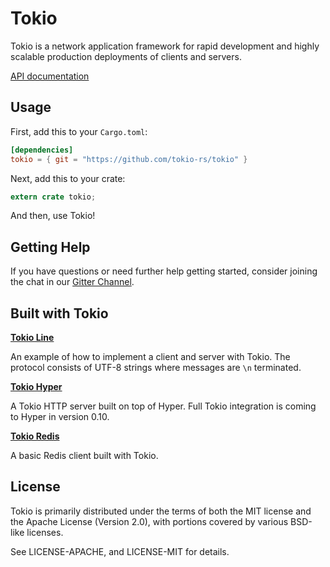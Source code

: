 # Tokio

Tokio is a network application framework for rapid development and
highly scalable production deployments of clients and servers.

[API documentation](http://rust-doc.s3-website-us-east-1.amazonaws.com/tokio/master/tokio)

## Usage

First, add this to your `Cargo.toml`:

```toml
[dependencies]
tokio = { git = "https://github.com/tokio-rs/tokio" }
```

Next, add this to your crate:

```rust
extern crate tokio;
```

And then, use Tokio!

## Getting Help
If you have questions or need further help getting started, consider joining
the chat in our [Gitter Channel](http://gitter.im/tokio-rs/tokio).

## Built with Tokio

**[Tokio Line](https://github.com/tokio-rs/tokio-line)**

An example of how to implement a client and server with Tokio. The
protocol consists of UTF-8 strings where messages are `\n` terminated.

**[Tokio Hyper](https://github.com/tokio-rs/tokio-hyper)**

A Tokio HTTP server built on top of Hyper. Full Tokio integration is
coming to Hyper in version 0.10.

**[Tokio Redis](https://github.com/tokio-rs/tokio-redis)**

A basic Redis client built with Tokio.

## License

Tokio is primarily distributed under the terms of both the MIT license
and the Apache License (Version 2.0), with portions covered by various
BSD-like licenses.

See LICENSE-APACHE, and LICENSE-MIT for details.
